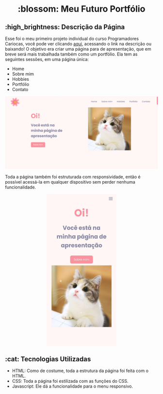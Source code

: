 <h1  align="center"> :blossom: Meu Futuro Portfólio  </h1>

<h2> :high_brightness: Descrição da Página </h2>

<p>Esse foi o meu primeiro projeto individual do curso Programadores Cariocas, você pode ver clicando <a href="https://daysecampos.github.io/meuPortfolio/">aqui</a>, acessando o link na descrição ou baixando! O objetivo era criar uma página para de apresentação, que em breve será mais trabalhada também como um portfólio. Ela tem as seguintes sessões, em uma página única:</p>

<ul>
<li>Home</li>
<li>Sobre mim</li>
<li>Hobbies</li>
<li>Portfólio</li>
<li>Contato</li>
</ul>

![Home](img/home.png)

<p>Toda a página também foi estruturada com responsividade, então é possível acessá-la em qualquer dispositivo sem perder nenhuma funcionalidade. </p>

<p align="center">
<img src="img/home-mobile.jpg" width="230" height="500" align="center" />
  </p>

<h2> :cat: Tecnologias Utilizadas </h2>

<ul>
<li>HTML: Como de costume, toda a estrutura da página foi feita com o HTML. </li>
<li>CSS: Toda a página foi estilizada com as funções do CSS. </li>
<li>Javascript: Ele dá a funcionalidade para o menu responsivo. </li>
</ul>
